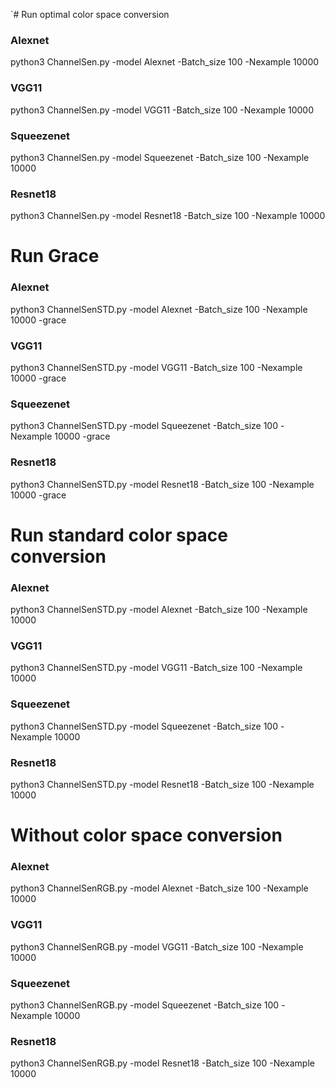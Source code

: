 `# Run optimal color space conversion
### Alexnet
python3 ChannelSen.py -model Alexnet -Batch_size 100 -Nexample 10000
### VGG11
python3 ChannelSen.py -model VGG11 -Batch_size 100 -Nexample 10000
### Squeezenet
python3 ChannelSen.py -model Squeezenet -Batch_size 100 -Nexample 10000
### Resnet18
python3 ChannelSen.py -model Resnet18 -Batch_size 100 -Nexample 10000

# Run Grace
### Alexnet
python3 ChannelSenSTD.py -model Alexnet -Batch_size 100 -Nexample 10000 -grace
### VGG11
python3 ChannelSenSTD.py -model VGG11 -Batch_size 100 -Nexample 10000 -grace
### Squeezenet
python3 ChannelSenSTD.py -model Squeezenet -Batch_size 100 -Nexample 10000 -grace
### Resnet18
python3 ChannelSenSTD.py -model Resnet18 -Batch_size 100 -Nexample 10000 -grace

# Run standard color space conversion
### Alexnet
python3 ChannelSenSTD.py -model Alexnet -Batch_size 100 -Nexample 10000
### VGG11
python3 ChannelSenSTD.py -model VGG11 -Batch_size 100 -Nexample 10000
### Squeezenet
python3 ChannelSenSTD.py -model Squeezenet -Batch_size 100 -Nexample 10000
### Resnet18
python3 ChannelSenSTD.py -model Resnet18 -Batch_size 100 -Nexample 10000

# Without color space conversion
### Alexnet
python3 ChannelSenRGB.py -model Alexnet -Batch_size 100 -Nexample 10000
### VGG11
python3 ChannelSenRGB.py -model VGG11 -Batch_size 100 -Nexample 10000
### Squeezenet
python3 ChannelSenRGB.py -model Squeezenet -Batch_size 100 -Nexample 10000
### Resnet18
python3 ChannelSenRGB.py -model Resnet18 -Batch_size 100 -Nexample 10000
